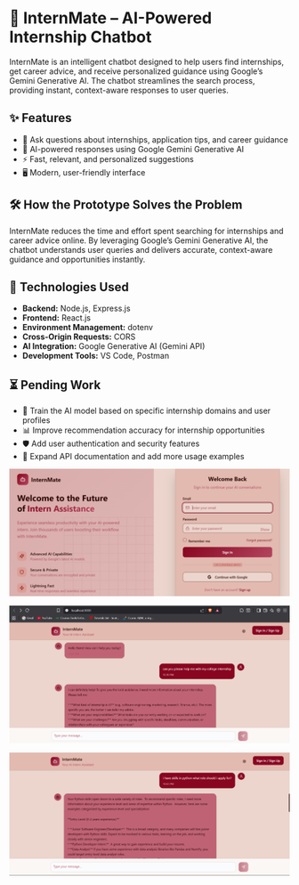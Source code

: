 # 🚀 InternMate – AI-Powered Internship Chatbot

InternMate is an intelligent chatbot designed to help users find internships, get career advice, and receive personalized guidance using Google’s Gemini Generative AI. The chatbot streamlines the search process, providing instant, context-aware responses to user queries.

## ✨ Features

- 💬 Ask questions about internships, application tips, and career guidance
- 🤖 AI-powered responses using Google Gemini Generative AI
- ⚡ Fast, relevant, and personalized suggestions
- 🖥️ Modern, user-friendly interface

## 🛠️ How the Prototype Solves the Problem

InternMate reduces the time and effort spent searching for internships and career advice online. By leveraging Google’s Gemini Generative AI, the chatbot understands user queries and delivers accurate, context-aware guidance and opportunities instantly.

## 🧰 Technologies Used

- **Backend:** Node.js, Express.js
- **Frontend:** React.js
- **Environment Management:** dotenv
- **Cross-Origin Requests:** CORS
- **AI Integration:** Google Generative AI (Gemini API)
- **Development Tools:** VS Code, Postman

## ⏳ Pending Work

- 🧠 Train the AI model based on specific internship domains and user profiles
- 📊 Improve recommendation accuracy for internship opportunities
- 🛡️ Add user authentication and security features
- 📝 Expand API documentation and add more usage examples



![image alt](https://github.com/arpitm169/InternMate/blob/528c80017a5fa92c5dba1479444360fa4f39fce5/1.png)

![image alt](https://github.com/arpitm169/InternMate/blob/7aef40f9ef75ef0f46f914ebf2d47c1b14788750/2.png)

![image alt](https://github.com/arpitm169/InternMate/blob/a5b1e89e8812ecf614889c08e5300a845b178d94/3.png)





